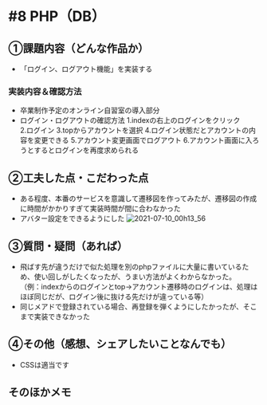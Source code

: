 # #8 PHP（DB）
## ①課題内容（どんな作品か）
- 「ログイン、ログアウト機能」を実装する

### 実装内容＆確認方法
- 卒業制作予定のオンライン自習室の導入部分
- ログイン・ログアウトの確認方法
 1.indexの右上のログインをクリック  
 2.ログイン
 3.topからアカウントを選択
 4.ログイン状態だとアカウントの内容を変更できる
 5.アカウント変更画面でログアウト
 6.アカウント画面に入ろうとするとログインを再度求められる

## ②工夫した点・こだわった点
- ある程度、本番のサービスを意識して遷移図を作ってみたが、遷移図の作成に時間がかかりすぎて実装時間が間に合わなかった
- アバター設定をできるようにした
![2021-07-10_00h13_56](https://user-images.githubusercontent.com/69302785/125102667-80b7ee80-e116-11eb-8042-e456afd760dd.png)
## ③質問・疑問（あれば）
- 飛ばす先が違うだけで似た処理を別のphpファイルに大量に書いているため、使い回しがしたくなったが、うまい方法がよくわからなかった。  
（例：indexからのログインとtop→アカウント遷移時のログインは、処理はほぼ同じだが、ログイン後に抜ける先だけが違っている等）
- 同じメアドで登録されている場合、再登録を弾くようにしたかったが、そこまで実装できなかった

## ④その他（感想、シェアしたいことなんでも）
- CSSは適当です

## そのほかメモ
